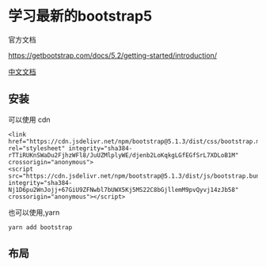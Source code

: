 # 学习最新的bootstrap5

官方文档

https://getbootstrap.com/docs/5.2/getting-started/introduction/

[中文文档](https://v5.bootcss.com/docs/getting-started/introduction/)

## 安装

可以使用 cdn 

```plaintext
<link href="https://cdn.jsdelivr.net/npm/bootstrap@5.1.3/dist/css/bootstrap.min.css" rel="stylesheet" integrity="sha384-rTTiRUKnSWaDu2FjhzWFl8/JuUZMlplyWE/djenb2LoKqkgLGfEGfSrL7XDLoB1M" crossorigin="anonymous">
<script src="https://cdn.jsdelivr.net/npm/bootstrap@5.1.3/dist/js/bootstrap.bundle.min.js" integrity="sha384-Nj1D6pu2WnJojj+67GiU9ZFNwbl7bUWX5Kj5MS22C8bGjllemM9pvQyvj14zJb58" crossorigin="anonymous"></script>
```

也可以使用,yarn
```plaintext
yarn add bootstrap 
```

## 布局
